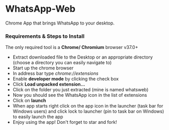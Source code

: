 # WhatsApp-Web
Chrome App that brings WhatsApp to your desktop.

### Requirements & Steps to Install
The only required tool is a **Chrome/ Chromium** browser v37.0+
* Extract downloaded file to the Desktop or an appropriate directory (choose a directory you can easily navigate to) 
* Start up the chrome browser 
* In address bar type *chrome://extensions*
* Enable **developer mode** by clicking the check box
* Click **Load unpacked extension...**
* Click on the folder you just extracted (mine is named whatsweb)
* Now you should see the WhatsApp icon in the list of extensions 
* Click on **launch** 
* When app starts right click on the app icon in the launcher (task bar for Windows users) and click lock to launcher (pin to task bar on Windows) to easily launch the app
* Enjoy using the app! Don't forget to star and fork!

